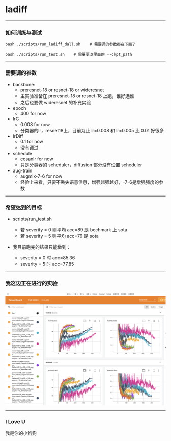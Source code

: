 # ladiff

---
### 如何训练与测试
```
bash ./scripts/run_ladiff_dall.sh    # 需要调的参数都在下面了
```

```
bash ./scripts/run_test.sh    # 需要更改里面的 --ckpt_path
```

---
### 需要调的参数

- backbone:
  - preresnet-18  or resnet-18  or wideresnet 
  - 主实验准备在 preresnet-18  or resnet-18 上跑，谁好选谁
  - 之后也要做 wideresnet 的补充实验
- epoch
  - 400 for now 
- lrC
  - 0.008 for now 
  - 分类器的lr，resnet18上，目前为止 lr=0.008 和 lr=0.005 比 0.01 好很多
- lrDiff
  - 0.1 for now
  - 没有调过
- schedule
  - cosanlr for now
  - 只是分类器的 scheduler，diffusion 部分没有设置 scheduler
- aug-train
  - augmix-7-6 for now 
  - 经验上来看，只要不丢失语意信息，增强越强越好，-7-6是增强强度的参数

---

### 希望达到的目标
- scripts/run_test.sh
  - 若 severity = 0 则平均 acc=89 是 bechmark 上 sota
  - 若 severity = 5 则平均 acc=79 是 sota

- 我目前跑完的结果只能做到：
  - severity = 0 时 acc=85.36
  - severity = 5 时 acc=77.85
---
### 我这边正在进行的实验
![results for now](./results_for_now.png)

---
### I Love U
我是你的小狗狗